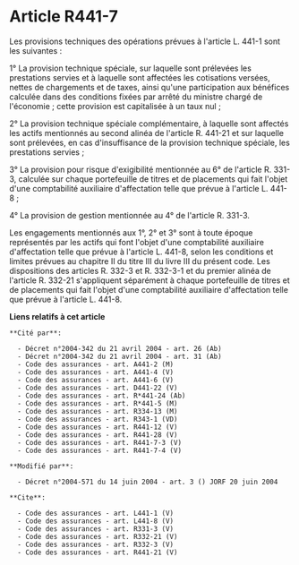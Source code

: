 # Article R441-7

Les provisions techniques des opérations prévues à l'article L. 441-1 sont les suivantes : 

1° La provision technique spéciale, sur laquelle sont prélevées les prestations servies et à laquelle sont affectées les
cotisations versées, nettes de chargements et de taxes, ainsi qu'une participation aux bénéfices calculée dans des conditions
fixées par arrêté du ministre chargé de l'économie ; cette provision est capitalisée à un taux nul ; 

2° La provision technique spéciale complémentaire, à laquelle sont affectés les actifs mentionnés au second alinéa de
l'article R. 441-21 et sur laquelle sont prélevées, en cas d'insuffisance de la provision technique spéciale, les prestations
servies ; 

3° La provision pour risque d'exigibilité mentionnée au 6° de l'article R. 331-3, calculée sur chaque portefeuille de titres
et de placements qui fait l'objet d'une comptabilité auxiliaire d'affectation telle que prévue à l'article L. 441-8 ; 

4° La provision de gestion mentionnée au 4° de l'article R. 331-3. 

Les engagements mentionnés aux 1°, 2° et 3° sont à toute époque représentés par les actifs qui font l'objet d'une
comptabilité auxiliaire d'affectation telle que prévue à l'article L. 441-8, selon les conditions et limites prévues au
chapitre II du titre III du livre III du présent code. Les dispositions des articles R. 332-3 et R. 332-3-1 et du premier
alinéa de l'article R. 332-21 s'appliquent séparément à chaque portefeuille de titres et de placements qui fait l'objet d'une
comptabilité auxiliaire d'affectation telle que prévue à l'article L. 441-8.

**Liens relatifs à cet article**

	**Cité par**:

	  - Décret n°2004-342 du 21 avril 2004 - art. 26 (Ab)
	  - Décret n°2004-342 du 21 avril 2004 - art. 31 (Ab)
	  - Code des assurances - art. A441-2 (M)
	  - Code des assurances - art. A441-4 (V)
	  - Code des assurances - art. A441-6 (V)
	  - Code des assurances - art. D441-22 (V)
	  - Code des assurances - art. R*441-24 (Ab)
	  - Code des assurances - art. R*441-5 (M)
	  - Code des assurances - art. R334-13 (M)
	  - Code des assurances - art. R343-1 (VD)
	  - Code des assurances - art. R441-12 (V)
	  - Code des assurances - art. R441-28 (V)
	  - Code des assurances - art. R441-7-3 (V)
	  - Code des assurances - art. R441-7-4 (V)

	**Modifié par**:

	  - Décret n°2004-571 du 14 juin 2004 - art. 3 () JORF 20 juin 2004

	**Cite**:

	  - Code des assurances - art. L441-1 (V)
	  - Code des assurances - art. L441-8 (V)
	  - Code des assurances - art. R331-3 (V)
	  - Code des assurances - art. R332-21 (V)
	  - Code des assurances - art. R332-3 (V)
	  - Code des assurances - art. R441-21 (V)
